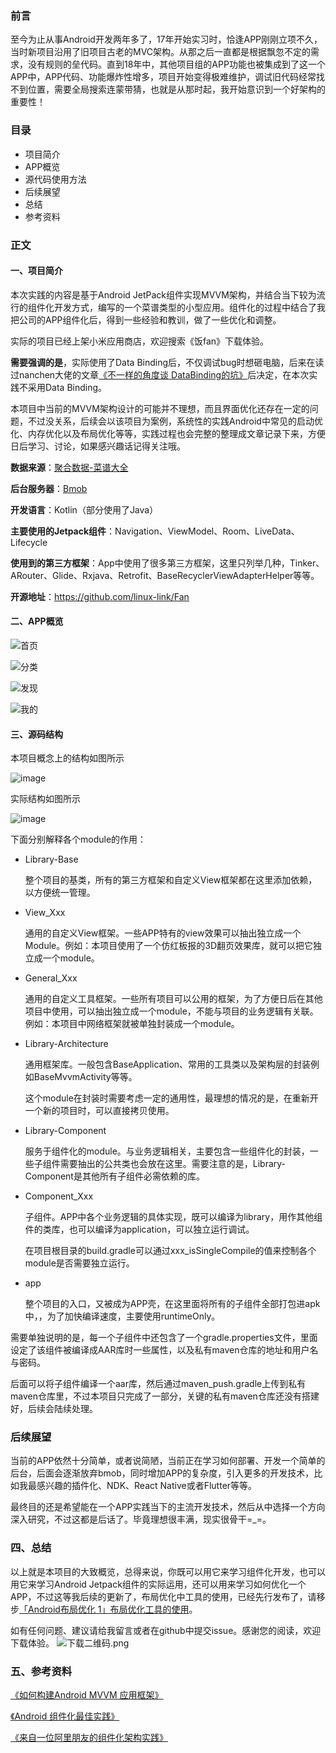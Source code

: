 ### 前言
至今为止从事Android开发两年多了，17年开始实习时，恰逢APP刚刚立项不久，当时新项目沿用了旧项目古老的MVC架构。从那之后一直都是根据飘忽不定的需求，没有规则的垒代码。直到18年中，其他项目组的APP功能也被集成到了这一个APP中，APP代码、功能爆炸性增多，项目开始变得极难维护，调试旧代码经常找不到位置，需要全局搜索连蒙带猜，也就是从那时起，我开始意识到一个好架构的重要性！

### 目录
* 项目简介
* APP概览
* 源代码使用方法
* 后续展望
* 总结
* 参考资料
### 正文
#### 一、项目简介
本次实践的内容是基于Android JetPack组件实现MVVM架构，并结合当下较为流行的组件化开发方式，编写的一个菜谱类型的小型应用。组件化的过程中结合了我把公司的APP组件化后，得到一些经验和教训，做了一些优化和调整。

实际的项目已经上架小米应用商店，欢迎搜索《饭fan》下载体验。

**需要强调的是**，实际使用了Data Binding后，不仅调试bug时想砸电脑，后来在读过nanchen大佬的文章[《不一样的角度谈 DataBinding的坑》](https://dwz.cn/s5KjNQQJ)后决定，在本次实践不采用Data Binding。

本项目中当前的MVVM架构设计的可能并不理想，而且界面优化还存在一定的问题，不过没关系，后续会以该项目为案例，系统性的实践Android中常见的启动优化、内存优化以及布局优化等等，实践过程也会完整的整理成文章记录下来，方便日后学习、讨论，如果感兴趣话记得关注哦。

**数据来源**：[聚合数据-菜谱大全](https://www.juhe.cn/docs/api/id/46)

**后台服务器**：[Bmob](https://www.bmob.cn/)

**开发语言**：Kotlin（部分使用了Java）

**主要使用的Jetpack组件**：Navigation、ViewModel、Room、LiveData、Lifecycle

**使用到的第三方框架**：App中使用了很多第三方框架，这里只列举几种，Tinker、ARouter、Glide、Rxjava、Retrofit、BaseRecyclerViewAdapterHelper等等。

**开源地址**：https://github.com/linux-link/Fan

#### 二、APP概览

![首页](https://upload-images.jianshu.io/upload_images/3146091-d3395313a99f0102?imageMogr2/auto-orient/strip%7CimageView2/2/w/1240)

![分类](https://upload-images.jianshu.io/upload_images/3146091-091e88293cbf55d6?imageMogr2/auto-orient/strip%7CimageView2/2/w/1240)

![发现](https://upload-images.jianshu.io/upload_images/3146091-2442b0fe3d0b008d?imageMogr2/auto-orient/strip%7CimageView2/2/w/1240)

![我的](https://upload-images.jianshu.io/upload_images/3146091-947b48ff75d2b0a8?imageMogr2/auto-orient/strip%7CimageView2/2/w/1240)

#### 三、源码结构
本项目概念上的结构如图所示

![image](https://upload-images.jianshu.io/upload_images/3146091-c25e27033a5510ec?imageMogr2/auto-orient/strip%7CimageView2/2/w/1240)

实际结构如图所示

![image](https://upload-images.jianshu.io/upload_images/3146091-2bbe6636d76ad995?imageMogr2/auto-orient/strip%7CimageView2/2/w/1240)

下面分别解释各个module的作用：

* Library-Base

    整个项目的基类，所有的第三方框架和自定义View框架都在这里添加依赖，以方便统一管理。
* View_Xxx
    
    通用的自定义View框架。一些APP特有的view效果可以抽出独立成一个Module。例如：本项目使用了一个仿红板报的3D翻页效果库，就可以把它独立成一个module。

* General_Xxx

    通用的自定义工具框架。一些所有项目可以公用的框架，为了方便日后在其他项目中使用，可以抽出独立成一个module，不能与项目的业务逻辑有关联。例如：本项目中网络框架就被单独封装成一个module。
* Library-Architecture
    
    通用框架库。一般包含BaseApplication、常用的工具类以及架构层的封装例如BaseMvvmActivity等等。
    
    这个module在封装时需要考虑一定的通用性，最理想的情况的是，在重新开一个新的项目时，可以直接拷贝使用。
* Library-Component

    服务于组件化的module。与业务逻辑相关，主要包含一些组件化的封装，一些子组件需要抽出的公共类也会放在这里。需要注意的是，Library-Component是其他所有子组件必需依赖的库。
* Component_Xxx

    子组件。APP中各个业务逻辑的具体实现，既可以编译为library，用作其他组件的类库，也可以编译为application，可以独立运行调试。
    
    在项目根目录的build.gradle可以通过xxx_isSingleCompile的值来控制各个module是否需要独立运行。
    

* app

    整个项目的入口，又被成为APP壳，在这里面将所有的子组件全部打包进apk中，，为了加快编译速度，主要使用runtimeOnly。
    
需要单独说明的是，每一个子组件中还包含了一个gradle.properties文件，里面设定了该组件被编译成AAR库时一些属性，以及私有maven仓库的地址和用户名与密码。

后面可以将子组件编译一个aar库，然后通过maven_push.gradle上传到私有maven仓库里，不过本项目只完成了一部分，关键的私有maven仓库还没有搭建好，后续会陆续处理。

### 后续展望
当前的APP依然十分简单，或者说简陋，当前正在学习如何部署、开发一个简单的后台，后面会逐渐放弃bmob，同时增加APP的复杂度，引入更多的开发技术，比如我最感兴趣的插件化、NDK、React Native或者Flutter等等。

最终目的还是希望能在一个APP实践当下的主流开发技术，然后从中选择一个方向深入研究，不过这都是后话了。毕竟理想很丰满，现实很骨干=_=。

### 四、总结
以上就是本项目的大致概览，总得来说，你既可以用它来学习组件化开发，也可以用它来学习Android Jetpack组件的实际运用，还可以用来学习如何优化一个APP，不过这等我后续的更新了，布局优化中工具的使用，已经先行发布了，请移步[「Android布局优化 1」布局优化工具的使用](https://www.jianshu.com/p/aa2bf172a7ae)。

如有任何问题、建议请给我留言或者在github中提交issue。感谢您的阅读，欢迎下载体验。
![下载二维码.png](https://upload-images.jianshu.io/upload_images/3146091-e51928b12b0583f7.png?imageMogr2/auto-orient/strip%7CimageView2/2/w/1240)


### 五、参考资料
[《如何构建Android MVVM 应用框架》](https://tech.meituan.com/2016/11/11/android-mvvm.html)

[《Android 组件化最佳实践》](https://dwz.cn/lOeaiPi8)

[《来自一位阿里朋友的组件化架构实践》](https://dwz.cn/rPM80kL7)


